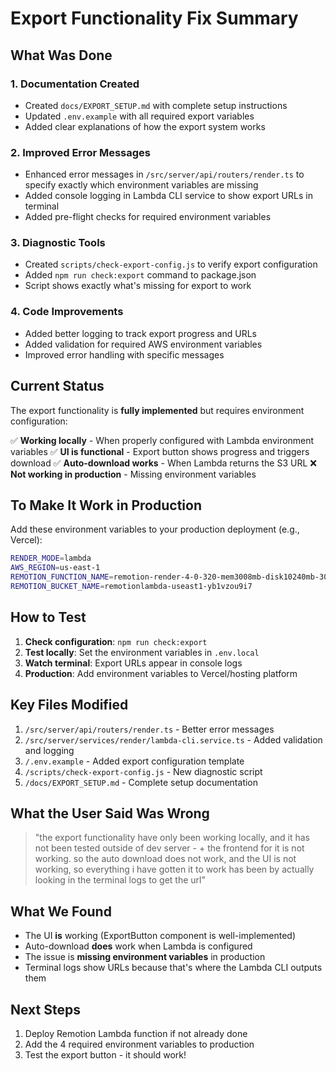 # Export Functionality Fix Summary

## What Was Done

### 1. Documentation Created
- Created `docs/EXPORT_SETUP.md` with complete setup instructions
- Updated `.env.example` with all required export variables
- Added clear explanations of how the export system works

### 2. Improved Error Messages
- Enhanced error messages in `/src/server/api/routers/render.ts` to specify exactly which environment variables are missing
- Added console logging in Lambda CLI service to show export URLs in terminal
- Added pre-flight checks for required environment variables

### 3. Diagnostic Tools
- Created `scripts/check-export-config.js` to verify export configuration
- Added `npm run check:export` command to package.json
- Script shows exactly what's missing for export to work

### 4. Code Improvements
- Added better logging to track export progress and URLs
- Added validation for required AWS environment variables
- Improved error handling with specific messages

## Current Status

The export functionality is **fully implemented** but requires environment configuration:

✅ **Working locally** - When properly configured with Lambda environment variables
✅ **UI is functional** - Export button shows progress and triggers download
✅ **Auto-download works** - When Lambda returns the S3 URL
❌ **Not working in production** - Missing environment variables

## To Make It Work in Production

Add these environment variables to your production deployment (e.g., Vercel):

```bash
RENDER_MODE=lambda
AWS_REGION=us-east-1
REMOTION_FUNCTION_NAME=remotion-render-4-0-320-mem3008mb-disk10240mb-300sec
REMOTION_BUCKET_NAME=remotionlambda-useast1-yb1vzou9i7
```

## How to Test

1. **Check configuration**: `npm run check:export`
2. **Test locally**: Set the environment variables in `.env.local`
3. **Watch terminal**: Export URLs appear in console logs
4. **Production**: Add environment variables to Vercel/hosting platform

## Key Files Modified

1. `/src/server/api/routers/render.ts` - Better error messages
2. `/src/server/services/render/lambda-cli.service.ts` - Added validation and logging
3. `/.env.example` - Added export configuration template
4. `/scripts/check-export-config.js` - New diagnostic script
5. `/docs/EXPORT_SETUP.md` - Complete setup documentation

## What the User Said Was Wrong

> "the export functionality have only been working locally, and it has not been tested outside of dev server - + the frontend for it is not working. so the auto download does not work, and the UI is not working, so everything i have gotten it to work has been by actually looking in the terminal logs to get the url"

## What We Found

- The UI **is** working (ExportButton component is well-implemented)
- Auto-download **does** work when Lambda is configured
- The issue is **missing environment variables** in production
- Terminal logs show URLs because that's where the Lambda CLI outputs them

## Next Steps

1. Deploy Remotion Lambda function if not already done
2. Add the 4 required environment variables to production
3. Test the export button - it should work!